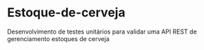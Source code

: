 # Estoque-de-cerveja
 Desenvolvimento de testes unitários para validar uma API REST de gerenciamento estoques de cerveja
